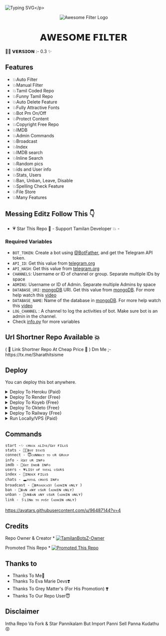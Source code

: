 ![Typing SVG](https://readme-typing-svg.herokuapp.com/?lines=𝗪𝗘𝗟𝗖𝗢𝗠𝗘+𝗧𝗢+𝗔𝗪𝗘𝗦𝗢𝗠𝗘+𝗙𝗜𝗟𝗧𝗘𝗥+𝗕𝗢𝗧+!!!!!;𝗖𝗥𝗘𝗔𝗧𝗘𝗗+𝗕𝗬+𝗧𝗔𝗠𝗜𝗟𝗔𝗡𝗕𝗢𝗧𝗦𝗭+𝗧𝗘𝗔𝗠+!!!!!;𝗠𝗔𝗗𝗘+𝗪𝗜𝗧𝗛+𝗧𝗔𝗠𝗜𝗟𝗔𝗡+𝗟𝗢𝗩𝗘+♥️+!!!!)</p>
<p align="center">
  <img src="https://te.legra.ph/file/12d811d8bd6d19299f369.jpg" alt="Awesome Filter Logo">
  </p>
  <h1 align="center">
    <b> 𝗔𝗪𝗘𝗦𝗢𝗠𝗘 𝗙𝗜𝗟𝗧𝗘𝗥</b>
    </h1>

👩‍💻 𝗩𝗘𝗥𝗦𝗜𝗢𝗡 :- 0.3 ✨


## Features

- 💥Auto Filter
- 💥Manual Filter
- 💥Tamil Coded Repo
- 💥Funny Tamil Repo
- 💥Auto Delete Feature
- 💥Fully Attractive Fonts
- 💥Bot Pm On/Off
- 💥Protect Content
- 💥Copyright Free Repo
- 💥IMDB
- 💥Admin Commands
- 💥Broadcast
- 💥Index
- 💥IMDB search
- 💥Inline Search
- 💥Random pics
- 💥ids and User info 
- 💥Stats, Users
- 💥Ban, Unban, Leave, Disable
- 💥Spelling Check Feature
- 💥File Store
- 💥Many Features

## Messing Editz Follow This 👇

 - 💗 Star This Repo 🌟 - Support Tamilan Developer 💥 -

### Required Variables
* `BOT_TOKEN`: Create a bot using [@BotFather](https://telegram.dog/BotFather), and get the Telegram API token.
* `API_ID`: Get this value from [telegram.org](https://my.telegram.org/apps)
* `API_HASH`: Get this value from [telegram.org](https://my.telegram.org/apps)
* `CHANNELS`: Username or ID of channel or group. Separate multiple IDs by space
* `ADMINS`: Username or ID of Admin. Separate multiple Admins by space
* `DATABASE_URI`: [mongoDB](https://www.mongodb.com) URI. Get this value from [mongoDB](https://www.mongodb.com). For more help watch this [video](https://youtu.be/jS_nLQ8i2EQ )
* `DATABASE_NAME`: Name of the database in [mongoDB](https://www.mongodb.com). For more help watch this [video](https://youtu.be/jS_nLQ8i2EQ )
* `LOG_CHANNEL` : A channel to log the activities of bot. Make sure bot is an admin in the channel.
* Check [info.py](https://github.com/TamilanBotsz/AwesomeFilter/blob/master/info.py) for more variables

## Url Shortner Repo Available 💥
<p>( 🤑 Link Shortner Repo At Cheap Price 🤑 ) Dm Me ;- https://tx.me/Sharathitsisme

## Deploy
You can deploy this bot anywhere.

<details><summary>Deploy To Heroku {Paid}</summary>
<p>
<br>
<a href="https://heroku.com/deploy?template=https://github.com/k-n-o-x/Autofilterv1">
  <img src="https://www.herokucdn.com/deploy/button.svg" alt="Deploy">
  </a>
  </p>
  </details>

<details><summary>Deploy To Render {Free}</summary>
<p>
<br>
<a href="https://dashboard.render.com/select-repo?type=web">
  <img src="https://render.com/images/deploy-to-render-button.svg" alt="deploy-to-render">
  </a>
  </p>
  <p>
  Make sure to have the following options set :
<b>Environment</b>
<pre>Go</pre>

<b>Build Command</b>
<pre>go build .</pre>

<b>Start Command</b>
<pre>./AwesomeFilter</pre>

<b>Advanced >> Health Check Path</b>
<pre>/</pre>
</p>
</details>


<details><summary>Deploy To Koyeb {Free}</summary>
<p>
<br>
<a href="https://app.koyeb.com/deploy?type=git&repository=github.com/k-n-o-x/Autofilterv1&branch=main">
  <img src="https://www.koyeb.com/static/images/deploy/button.svg" alt="deploy-to-koyeb">
  </a>
  </p>
  <p>
  You must set the Run command to :
  <pre>./bin/Go-Filter-Bot</pre>
  </p>
  </details>
<details><summary>Deploy To Okteto {Free}</summary>
<p>
<br>
<a href="https://cloud.okteto.com/deploy?repository=https://github.com/TamilanBotsZ/AwesomeFilter">
  <img src="https://okteto.com/develop-okteto.svg" alt="deploy-to-okteto">
  </a>
  </p>
  </details>
<details><summary>Deploy To Railway {Free}</summary>
<p>
<br>
[![Deploy on Railway](https://railway.app/button.svg)](https://railway.app/new/template/CdPVga?referralCode=i8GLMz)


<a href="https://railway.app/new/template?template=https%3A%2F%2Fgithub.com%2Fk-n-o-x%2FAutofilterv1">
  <img src="https://railway.app/button.svg" alt="deploy-to-railway">
  </a>
  </p>
  </details>
<details><summary>Run Locally/VPS {Paid}</summary>
<p>
You must have the latest version of <a href="golang.org">go</a> installed first
<pre>
git clone https://github.com/TamilanBotsZ/AwesomeFilter
cd AwesomeFilter
go build .
./AwesomeFilter
</pre>
</p>
</details>

## Commands
```
start -✨ ᴄʜᴇᴄᴋ ᴀʟɪᴠᴇ/ɢᴇᴛ ғɪʟᴇs 
stats - 👩‍💻ʙᴏᴛ sᴛᴀᴛs
connect - 😇ᴄᴏɴɴᴇᴄᴛ ᴛᴏ ᴜʀ ɢʀᴏᴜᴘ
info - ℹ️ɢᴇᴛ ᴜʀ ɪɴғᴏ
imdb - 📇ɢᴇᴛ ɪᴍᴅʙ ɪɴғᴏ
users - 💗ʟɪsᴛ ᴏғ ᴛᴏᴛᴀʟ ᴜsᴇʀs
index - 📁ɪɴᴅᴇx ғɪʟᴇs
chats - 🕳️ᴛᴏᴛᴀʟ ᴄʜᴀᴛs ɪɴғᴏ
broadcast - 🔮ʙʀᴏᴀᴅᴄᴀsᴛ (ᴀᴅᴍɪɴ ᴏɴʟʏ )
ban - 🤕ʙᴀɴ ᴀɴʏ ᴜsᴇʀ (ᴀᴅᴍɪɴ ᴏɴʟʏ)
unban - 🙇ᴜɴʙᴀɴ ᴀɴʏ ᴜsᴇʀ (ᴀᴅᴍɪɴ ᴏɴʟʏ)
link - 🖇️ʟɪɴᴋ ᴛᴏ ᴘᴏsᴛ (ᴀᴅᴍɪɴ ᴏɴʟʏ)
```

https://avatars.githubusercontent.com/u/96487144?v=4

## Credits 
Repo Owner & Creator * [![TamilanBotsZ-Owner](https://img.shields.io/static/v1?label=TamilanBotsZ&message=devs&color=critical)](https://telegram.dog/Tamilan_BotsZ)

Promoted This Repo * [![Promoted This Repo](https://img.shields.io/static/v1?label=GreyMatters&message=devs&color=critical)](https://telegram.dog/Tamilan_BotsZ)

## Thanks to 
 - Thanks To Me🤩
 - Thanks To Eva Marie Devs❣️
 - Thanks To Grey Matter's (For His Promotion) ❣️
 - Thanks To Our Repo User😇

## Disclaimer

Intha Repo Va Fork & Star Pannikalam But Import Panni Sell Panna Kudathu 😡
